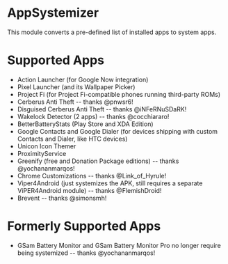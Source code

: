 # AppSystemizer
This module converts a pre-defined list of installed apps to system apps.

# Supported Apps
* Action Launcher (for Google Now integration)
* Pixel Launcher (and its Wallpaper Picker)
* Project Fi (for Project Fi-compatible phones running third-party ROMs)
* Cerberus Anti Theft -- thanks @pnwsr6!
* Disguised Cerberus Anti Theft -- thanks @iNFeRNuSDaRK!
* Wakelock Detector (2 apps) -- thanks @cocchiararo!
* BetterBatteryStats (Play Store and XDA Edition)
* Google Contacts and Google Dialer (for devices shipping with custom Contacts and Dialer, like HTC devices)
* Unicon Icon Themer
* ProximityService
* Greenify (free and Donation Package editions) -- thanks @yochananmarqos!
* Chrome Customizations -- thanks @Link_of_Hyrule!
* Viper4Android (just systemizes the APK, still requires a separate ViPER4Android module) -- thanks @FlemishDroid!
* Brevent -- thanks @simonsmh!

# Formerly Supported Apps
* GSam Battery Monitor and GSam Battery Monitor Pro no longer require being systemized -- thanks @yochananmarqos!

